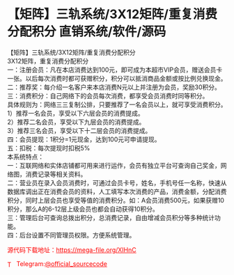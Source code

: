 # 【矩阵】三轨系统/3X12矩阵/重复消费分配积分  直销系统/软件/源码

【矩阵】三轨系统/3X12矩阵/重复消费分配积分<br>3X12矩阵，重复消费分配积分<br>一：注册会员：凡在本店消费达到100元，即可成为本超市VIP会员，赠送会员卡一张。以后每次消费时都可获赠积分，积分可以抵消商品金额或按比例兑换现金。<br>二：推荐奖：每介绍一名客户来本店消费N元以上并注册为会员，奖励30积分。<br>三：消费积分：自己网络下的会员每次消费，都享受会员消费时同等积分。<br>具体规则为：网络三三复制公排，只要推荐了一名会员以上，就可享受消费积分。<br>1）推荐一名会员，享受以下六层会员的消费提成。<br>2）推荐二名会员，享受以下九层会员的消费提成。<br>3）推荐三名会员，享受以下十二层会员的消费提成。<br>四：会员提现：1积分=1元现金，达到100元可申请提现。<br>五：扣税：每次提现时扣税5%<br>本系统特点：<br>一：互联网络和实体店铺都可用来进行运作，会员有独立平台可查询自己奖金，网络图，消费记录等相关资料。<br>二：营业员在录入会员消费时，可通过会员卡号，姓名，手机号任一名称，快速从数据库调出正在消费会员的资料，人工填写本次消费的产品，消费金额，分配消费积分，同时上层会员也享受等值的消费积分。如：A会员消费500元，如果获赠10积分，那么A的6-12层上级会员也都会自动获得10积分。<br>三：管理后台可查询总拨出积分，总消费记录，自由增减会员积分等多种统计功能。<br>四：后台设置不同管理员权限。方便系统管理。<br>


<p style="color: red;">源代码下载地址：<a href="https://mega-file.org/XIHnC" style="color: red;">https://mega-file.org/XIHnC</a></p><p style="color: red;"><img src="https://cdn-icons-png.flaticon.com/512/2111/2111646.png" alt="Telegram Icon" style="width: 16px; vertical-align: middle; margin-right: 5px;">Telegram:<a href="https://t.me/official_sourcecode" style="color: red;">@official_sourcecode</a></p>